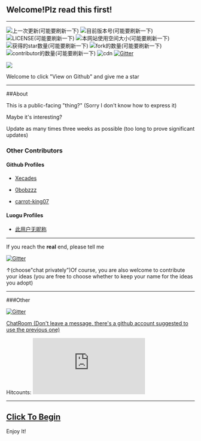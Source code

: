 ## Welcome!Plz read this first!

--------

![上一次更新(可能要刷新一下)](https://img.shields.io/github/last-commit/it-is-interesting/it-is-interesting.github.io.svg)
![目前版本号(可能要刷新一下)](https://img.shields.io/github/v/release/it-is-interesting/it-is-interesting.github.io.svg)
![LICENSE(可能要刷新一下)](https://img.shields.io/github/license/it-is-interesting/it-is-interesting.github.io)
![本网站使用空间大小(可能要刷新一下)](https://img.shields.io/github/repo-size/it-is-interesting/it-is-interesting.github.io?logo=UserUnknown)
![获得的star数量(可能要刷新一下)](https://img.shields.io/github/stars/it-is-interesting/it-is-interesting.github.io.svg)
![fork的数量(可能要刷新一下)](https://img.shields.io/github/forks/it-is-interesting/it-is-interesting.github.io)
![contributor的数量(可能要刷新一下)](https://img.shields.io/github/contributors/it-is-interesting/it-is-interesting.github.io)
![cdn](https://data.jsdelivr.com/v1/package/gh/it-is-interesting/it-is-interesting.github.io/badge?style=rounded)
[![Gitter](https://badges.gitter.im/it-is-interesting-github-io/community.svg)](https://gitter.im/it-is-interesting-github-io/community?utm_source=badge&utm_medium=badge&utm_campaign=pr-badge)

![](https://camo.githubusercontent.com/31ac3f0ce805dc34a29b615131caa26cbf4dc127/68747470733a2f2f696d672e736869656c64732e696f2f62616467652f62726f777365722d2532306368726f6d6525323025374325323066697265666f782532302537432532306f706572612532302537432532307361666172692532302537432532306965253230253345253344253230392d6c69676874677265792e737667)

Welcome to click "View on Github" and give me a star

--------

##About

This is a public-facing "thing?" (Sorry I don't know how to express it)

Maybe it's interesting?

Update as many times three weeks as possible (too long to prove significant updates)

### Other Contributors

#### Github Profiles

- [Xecades](https://github.com/Xecades)

- [0bobzzz](https://github.com/0bobzzz)

- [carrot-king07](https://github.com/carrot-king07)

#### Luogu Profiles

- [此用户无昵称](https://www.luogu.com.cn/user/305379)

--------

If you reach the **real** end, please tell me

[![Gitter](https://badges.gitter.im/it-is-interesting-github-io/community.svg)](https://gitter.im/it-is-interesting-github-io/community?utm_source=badge&utm_medium=badge&utm_campaign=pr-badge)

↑(choose"chat privately")Of course, you are also welcome to contribute your ideas (you are free to choose whether to keep your name for the ideas you adopt)

--------

###Other

[![Gitter](https://badges.gitter.im/it-is-interesting-github-io/community.svg)](https://gitter.im/it-is-interesting-github-io/community?utm_source=badge&utm_medium=badge&utm_campaign=pr-badge)

[ChatRoom (Don't leave a message, there's a github account suggested to use the previous one)](https://hack.chat/?it-is-interesting)

Hitcounts: 
![](https://www.hit-counts.com/counter.php?t=MTQ0NjY1MA)

--------

## [Click To Begin](https://it-is-interesting.github.io/mystery/)

Enjoy It!
